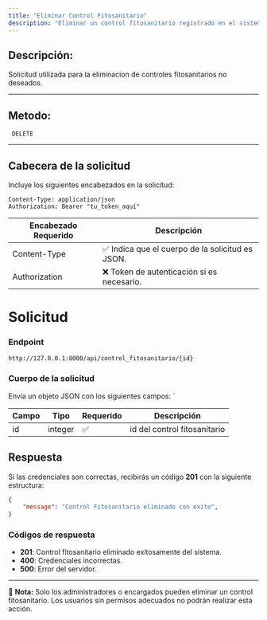 ```yaml
---
title: "Eliminar Control Fitosanitario"
description: "Eliminar un control fitosanitario registrado en el sistema."
---
```


## Descripción:

Solicitud utilizada para la eliminacion de controles fitosanitarios no deseados.

---

## Metodo:
```
 DELETE
```
---
## **Cabecera de la solicitud**
Incluye los siguientes encabezados en la solicitud:
```
Content-Type: application/json
Authorization: Bearer "tu_token_aquí"
```
|Encabezado	Requerido | Descripción  |
|-------------------- |--------------|
|Content-Type	      |✅	Indica que el cuerpo de la solicitud es JSON.
|Authorization        |❌	Token de autenticación si es necesario.


# **Solicitud**

### **Endpoint**
```
http://127.0.0.1:8000/api/control_fitosanitario/{id}
```
### **Cuerpo de la solicitud**
Envía un objeto JSON con los siguientes campos:
`

| Campo           | Tipo   | Requerido | Descripción                |
|---------------- |--------|-----------|---------------------------|
| id              | integer | ✅      | id del control fitosanitario|


## **Respuesta**

Si las credenciales son correctas, recibirás un código **201** con la siguiente estructura:

```json
{
    "message": "Control Fitosanitario eliminado con exito",
}
```



### **Códigos de respuesta**
- **201**: Control fitosanitario eliminado exitosamente del sistema.
- **400**: Credenciales incorrectas.
- **500**: Error del servidor.

---

📄 **Nota:** Solo los administradores o encargados pueden eliminar un control fitosanitario. Los usuarios sin permisos adecuados no podrán realizar esta acción.

